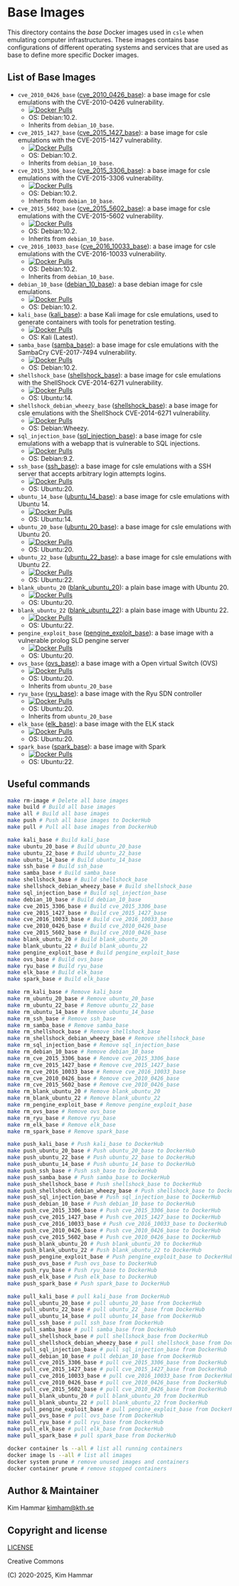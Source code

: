 # Base Images

This directory contains the *base* Docker images used in `csle` when emulating computer infrastructures. 
These images contains base configurations of different operating systems and services that are used as base to define 
more specific Docker images.

## List of Base Images

- `cve_2010_0426_base` ([cve_2010_0426_base](./docker_files/cve_2010_0426_base)): a base image for csle emulations with the CVE-2010-0426 vulnerability.
     - [![Docker Pulls](https://badgen.net/docker/pulls/kimham/csle_cve_2010_0426_base?icon=docker&label=pulls)](https://hub.docker.com/r/kimham/csle_cve_2010_0426_base/)
     - OS: Debian:10.2. 
     - Inherits from `debian_10_base`.
- `cve_2015_1427_base` ([cve_2015_1427_base](./docker_files/cve_2015_1427_base)): a base image for csle emulations with the CVE-2015-1427 vulnerability.
     - [![Docker Pulls](https://badgen.net/docker/pulls/kimham/csle_cve_2015_1427_base?icon=docker&label=pulls)](https://hub.docker.com/r/kimham/csle_cve_2015_1427_base/)
     - OS: Debian:10.2. 
     - Inherits from `debian_10_base`.
- `cve_2015_3306_base` ([cve_2015_3306_base](./docker_files/cve_2015_3306_base)): a base image for csle emulations with the CVE-2015-3306 vulnerability.
     - [![Docker Pulls](https://badgen.net/docker/pulls/kimham/csle_cve_2015_3306_base?icon=docker&label=pulls)](https://hub.docker.com/r/kimham/csle_csle_cve_2010_0426_1/)
     - OS: Debian:10.2. 
     - Inherits from `debian_10_base`.
- `cve_2015_5602_base` ([cve_2015_5602_base](./docker_files/cve_2015_5602_base)): a base image for csle emulations with the CVE-2015-5602 vulnerability.
     - [![Docker Pulls](https://badgen.net/docker/pulls/kimham/csle_cve_2015_5602_base?icon=docker&label=pulls)](https://hub.docker.com/r/kimham/csle_cve_2015_5602_base/)
     - OS: Debian:10.2. 
     - Inherits from `debian_10_base`.
- `cve_2016_10033_base` ([cve_2016_10033_base](./docker_files/cve_2016_10033_base)): a base image for csle emulations with the CVE-2016-10033 vulnerability.
     - [![Docker Pulls](https://badgen.net/docker/pulls/kimham/csle_cve_2016_10033_base?icon=docker&label=pulls)](https://hub.docker.com/r/kimham/csle_cve_2016_10033_base/)
     - OS: Debian:10.2. 
     - Inherits from `debian_10_base`.
- `debian_10_base` ([debian_10_base](./docker_files/debian_10_base)): a base debian image for csle emulations.
     - [![Docker Pulls](https://badgen.net/docker/pulls/kimham/csle_debian_10_base?icon=docker&label=pulls)](https://hub.docker.com/r/kimham/csle_debian_10_base/)
     - OS: Debian:10.2.
- `kali_base` ([kali_base](./docker_files/kali_base)): a base Kali image for csle emulations, used to generate containers with tools for penetration testing.
     - [![Docker Pulls](https://badgen.net/docker/pulls/kimham/csle_kali_base?icon=docker&label=pulls)](https://hub.docker.com/r/kimham/csle_kali_base/)
     - OS: Kali (Latest).
- `samba_base` ([samba_base](./docker_files/samba_base)): a base image for csle emulations with the SambaCry CVE-2017-7494 vulnerability.
     - [![Docker Pulls](https://badgen.net/docker/pulls/kimham/csle_samba_base?icon=docker&label=pulls)](https://hub.docker.com/r/kimham/csle_samba_base/)
     - OS: Debian:10.2.
- `shellshock_base` ([shellshock_base](./docker_files/shellshock_base)): a base image for csle emulations with the ShellShock CVE-2014-6271 vulnerability.
     - [![Docker Pulls](https://badgen.net/docker/pulls/kimham/csle_shellshock_base?icon=docker&label=pulls)](https://hub.docker.com/r/kimham/csle_shellshock_base/)
     - OS: Ubuntu:14.
- `shellshock_debian_wheezy_base` ([shellshock_base](./docker_files/shellshock_debian_wheezy_base)): a base image for csle emulations with the ShellShock CVE-2014-6271 vulnerability. 
     - [![Docker Pulls](https://badgen.net/docker/pulls/kimham/csle_shellshock_debian_wheezy_base?icon=docker&label=pulls)](https://hub.docker.com/r/kimham/csle_shellshock_debian_wheezy_base/)
     - OS: Debian:Wheezy.
- `sql_injection_base` ([sql_injection_base](./docker_files/sql_injection_base)): a base image for csle emulations with a webapp that is vulnerable to SQL injections.
     - [![Docker Pulls](https://badgen.net/docker/pulls/kimham/csle_sql_injection_base?icon=docker&label=pulls)](https://hub.docker.com/r/kimham/csle_sql_injection_base/)
     - OS: Debian:9.2.
- `ssh_base` ([ssh_base](./docker_files/ssh_base)): a base image for csle emulations with a SSH server that accepts arbitrary login attempts logins.
     - [![Docker Pulls](https://badgen.net/docker/pulls/kimham/csle_ssh_base?icon=docker&label=pulls)](https://hub.docker.com/r/kimham/csle_ssh_base/)
     - OS: Ubuntu:20.
- `ubuntu_14_base` ([ubuntu_14_base](./docker_files/ubuntu_14_base)): a base image for csle emulations with Ubuntu 14.
     - [![Docker Pulls](https://badgen.net/docker/pulls/kimham/csle_ubuntu_14_base?icon=docker&label=pulls)](https://hub.docker.com/r/kimham/csle_ubuntu_14_base/)
     - OS: Ubuntu:14.
- `ubuntu_20_base` ([ubuntu_20_base](./docker_files/ubuntu_20_base)): a base image for csle emulations with Ubuntu 20.
     - [![Docker Pulls](https://badgen.net/docker/pulls/kimham/csle_ubuntu_20_base?icon=docker&label=pulls)](https://hub.docker.com/r/kimham/csle_ubuntu_20_base/)
     - OS: Ubuntu:20.
- `ubuntu_22_base` ([ubuntu_22_base](./docker_files/ubuntu_22_base)): a base image for csle emulations with Ubuntu 22.
    - [![Docker Pulls](https://badgen.net/docker/pulls/kimham/csle_ubuntu_22_base?icon=docker&label=pulls)](https://hub.docker.com/r/kimham/csle_ubuntu_22_base/)
    - OS: Ubuntu:22.
- `blank_ubuntu_20` ([blank_ubuntu_20](./docker_files/blank_ubuntu_20)): a plain base image with Ubuntu 20.
     - [![Docker Pulls](https://badgen.net/docker/pulls/kimham/csle_blank_ubuntu_20?icon=docker&label=pulls)](https://hub.docker.com/r/kimham/csle_blank_ubuntu_20/)
     - OS: Ubuntu:20.
- `blank_ubuntu_22` ([blank_ubuntu_22](./docker_files/blank_ubuntu_22)): a plain base image with Ubuntu 22.
    - [![Docker Pulls](https://badgen.net/docker/pulls/kimham/csle_blank_ubuntu_22?icon=docker&label=pulls)](https://hub.docker.com/r/kimham/csle_blank_ubuntu_22/)
    - OS: Ubuntu:22.  
- `pengine_exploit_base` ([pengine_exploit_base](./docker_files/pengine_exploit_base)): a base image with a vulnerable prolog SLD pengine server
     - [![Docker Pulls](https://badgen.net/docker/pulls/kimham/csle_pengine_exploit_base?icon=docker&label=pulls)](https://hub.docker.com/r/kimham/csle_pengine_exploit_base/)
     - OS: Ubuntu:20.      
- `ovs_base` ([ovs_base](./docker_files/ovs_base)): a base image with a Open virtual Switch (OVS)
     - [![Docker Pulls](https://badgen.net/docker/pulls/kimham/csle_ovs_base?icon=docker&label=pulls)](https://hub.docker.com/r/kimham/csle_ovs_base/)
     - OS: Ubuntu:20.
     - Inherits from `ubuntu_20_base`
- `ryu_base` ([ryu_base](./docker_files/ryu_base)): a base image with the Ryu SDN controller
     - [![Docker Pulls](https://badgen.net/docker/pulls/kimham/csle_ryu_base?icon=docker&label=pulls)](https://hub.docker.com/r/kimham/csle_ryu_base/)
     - OS: Ubuntu:20.
     - Inherits from `ubuntu_20_base`
- `elk_base` ([elk_base](./docker_files/elk_base)): a base image with the ELK stack
     - [![Docker Pulls](https://badgen.net/docker/pulls/kimham/csle_elk_base?icon=docker&label=pulls)](https://hub.docker.com/r/kimham/csle_elk_base/)
     - OS: Ubuntu:20.
- `spark_base` ([spark_base](./docker_files/spark_base)): a base image with Spark
  - [![Docker Pulls](https://badgen.net/docker/pulls/kimham/csle_spark_base?icon=docker&label=pulls)](https://hub.docker.com/r/kimham/csle_spark_base/)
  - OS: Ubuntu:22.

## Useful commands

```bash
make rm-image # Delete all base images
make build # Build all base images
make all # Build all base images
make push # Push all base images to DockerHub
make pull # Pull all base images from DockerHub

make kali_base # Build kali_base
make ubuntu_20_base # Build ubuntu_20_base
make ubuntu_22_base # Build ubuntu_22_base
make ubuntu_14_base # Build ubuntu_14_base
make ssh_base # Build ssh_base
make samba_base # Build samba_base
make shellshock_base # Build shellshock_base
make shellshock_debian_wheezy_base # Build shellshock_base
make sql_injection_base # Build sql_injection_base
make debian_10_base # Build debian_10_base
make cve_2015_3306_base # Build cve_2015_3306_base
make cve_2015_1427_base # Build cve_2015_1427_base
make cve_2016_10033_base # Build cve_2016_10033_base
make cve_2010_0426_base # Build cve_2010_0426_base
make cve_2015_5602_base # Build cve_2010_0426_base
make blank_ubuntu_20 # Build blank_ubuntu_20
make blank_ubuntu_22 # Build blank_ubuntu_22
make pengine_exploit_base # Build pengine_exploit_base
make ovs_base # Build ovs_base
make ryu_base # Build ryu_base
make elk_base # Build elk_base
make spark_base # Build elk_base

make rm_kali_base # Remove kali_base
make rm_ubuntu_20_base # Remove ubuntu_20_base
make rm_ubuntu_22_base # Remove ubuntu_22_base
make rm_ubuntu_14_base # Remove ubuntu_14_base
make rm_ssh_base # Remove ssh_base
make rm_samba_base # Remove samba_base
make rm_shellshock_base # Remove shellshock_base
make rm_shellshock_debian_wheezy_base # Remove shellshock_base
make rm_sql_injection_base # Remove sql_injection_base
make rm_debian_10_base # Remove debian_10_base
make rm_cve_2015_3306_base # Remove cve_2015_3306_base
make rm_cve_2015_1427_base # Remove cve_2015_1427_base
make rm_cve_2016_10033_base # Remove cve_2016_10033_base
make rm_cve_2010_0426_base # Remove cve_2010_0426_base
make rm_cve_2015_5602_base # Remove cve_2010_0426_base
make rm_blank_ubuntu_20 # Remove blank_ubuntu_20
make rm_blank_ubuntu_22 # Remove blank_ubuntu_22
make rm_pengine_exploit_base # Remove pengine_exploit_base
make rm_ovs_base # Remove ovs_base
make rm_ryu_base # Remove ryu_base
make rm_elk_base # Remove elk_base
make rm_spark_base # Remove spark_base

make push_kali_base # Push kali_base to DockerHub
make push_ubuntu_20_base # Push ubuntu_20_base to DockerHub
make push_ubuntu_22_base # Push ubuntu_22_base to DockerHub
make push_ubuntu_14_base # Push ubuntu_14_base to DockerHub
make push_ssh_base # Push ssh_base to DockerHub
make push_samba_base # Push samba_base to DockerHub
make push_shellshock_base # Push shellshock_base to DockerHub
make push_shellshock_debian_wheezy_base # Push shellshock_base to DockerHub
make push_sql_injection_base # Push sql_injection_base to DockerHub
make push_debian_10_base # Push debian_10_base to DockerHub
make push_cve_2015_3306_base # Push cve_2015_3306_base to DockerHub
make push_cve_2015_1427_base # Push cve_2015_1427_base to DockerHub
make push_cve_2016_10033_base # Push cve_2016_10033_base to DockerHub
make push_cve_2010_0426_base # Push cve_2010_0426_base to DockerHub
make push_cve_2015_5602_base # Push cve_2010_0426_base to DockerHub
make push_blank_ubuntu_20 # Push blank_ubuntu_20 to DockerHub
make push_blank_ubuntu_22 # Push blank_ubuntu_22 to DockerHub
make push_pengine_exploit_base # Push pengine_exploit_base to DockerHub
make push_ovs_base # Push ovs_base to DockerHub
make push_ryu_base # Push ryu_base to DockerHub
make push_elk_base # Push elk_base to DockerHub
make push_spark_base # Push spark_base to DockerHub

make pull_kali_base # pull kali_base from DockerHub
make pull_ubuntu_20_base # pull ubuntu_20_base from DockerHub
make pull_ubuntu_22_base # pull ubuntu_22 _base from DockerHub
make pull_ubuntu_14_base # pull ubuntu_14_base from DockerHub
make pull_ssh_base # pull ssh_base from DockerHub
make pull_samba_base # pull samba_base from DockerHub
make pull_shellshock_base # pull shellshock_base from DockerHub
make pull_shellshock_debian_wheezy_base # pull shellshock_base from DockerHub
make pull_sql_injection_base # pull sql_injection_base from DockerHub
make pull_debian_10_base # pull debian_10_base from DockerHub
make pull_cve_2015_3306_base # pull cve_2015_3306_base from DockerHub
make pull_cve_2015_1427_base # pull cve_2015_1427_base from DockerHub
make pull_cve_2016_10033_base # pull cve_2016_10033_base from DockerHub
make pull_cve_2010_0426_base # pull cve_2010_0426_base from DockerHub
make pull_cve_2015_5602_base # pull cve_2010_0426_base from DockerHub
make pull_blank_ubuntu_20 # pull blank_ubuntu_20 from DockerHub
make pull_blank_ubuntu_22 # pull blank_ubuntu_22 from DockerHub
make pull_pengine_exploit_base # pull pengine_exploit_base from DockerHub
make pull_ovs_base # pull ovs_base from DockerHub
make pull_ryu_base # pull ryu_base from DockerHub
make pull_elk_base # pull elk_base from DockerHub
make pull_spark_base # pull spark_base from DockerHub

docker container ls --all # list all running containers
docker image ls --all # list all images
docker system prune # remove unused images and containers
docker container prune # remove stopped containers   
```

## Author & Maintainer

Kim Hammar <kimham@kth.se>

## Copyright and license

[LICENSE](../../LICENSE.md)

Creative Commons

(C) 2020-2025, Kim Hammar